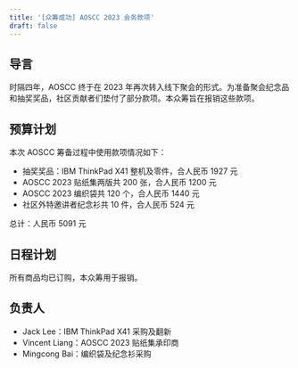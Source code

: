 ```yaml
---
title: '[众筹成功] AOSCC 2023 会务款项'
draft: false
---
```


## 导言

时隔四年，AOSCC 终于在 2023 年再次转入线下聚会的形式。为准备聚会纪念品和抽奖奖品，社区贡献者们垫付了部分款项。本众筹旨在报销这些款项。

## 预算计划

本次 AOSCC 筹备过程中使用款项情况如下：

- 抽奖奖品：IBM ThinkPad X41 整机及零件，合人民币 1927 元
- AOSCC 2023 贴纸集两版共 200 张，合人民币 1200 元
- AOSCC 2023 编织袋共 120 个，合人民币 1440 元
- 社区外特邀讲者纪念衫共 10 件，合人民币 524 元

总计：人民币 5091 元

## 日程计划

所有商品均已订购，本众筹用于报销。

## 负责人

- Jack Lee：IBM ThinkPad X41 采购及翻新
- Vincent Liang：AOSCC 2023 贴纸集承印商
- Mingcong Bai：编织袋及纪念衫采购
